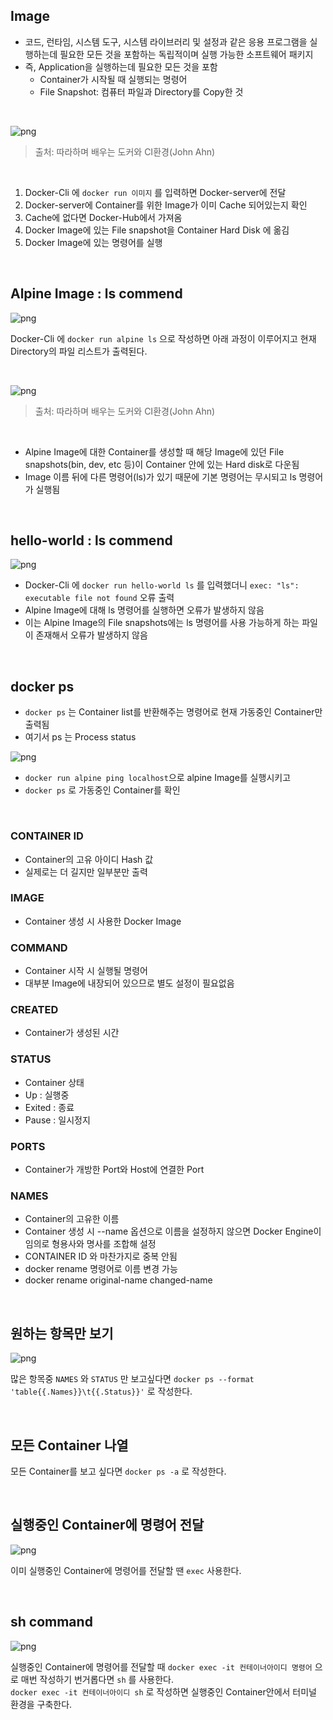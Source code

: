 ## Image

- 코드, 런타임, 시스템 도구, 시스템 라이브러리 및 설정과 같은 응용 프로그램을 실행하는데 필요한 모든 것을 포함하는 독립적이며 실행 가능한 소프트웨어 패키지
- 즉, Application을 실행하는데 필요한 모든 것을 포함
   - Container가 시작될 때 실행되는 명령어
   - File Snapshot: 컴퓨터 파일과 Directory를 Copy한 것
<br>

![png](/_docker/_img/create_container.png)

> 출처: 따라하며 배우는 도커와 CI환경(John Ahn)

<br>

1. Docker-Cli 에 ```docker run 이미지``` 를 입력하면 Docker-server에 전달
2. Docker-server에 Container를 위한 Image가 이미 Cache 되어있는지 확인
3. Cache에 없다면 Docker-Hub에서 가져옴
4. Docker Image에 있는 File snapshot을 Container Hard Disk 에 옮김
5. Docker Image에 있는 명령어를 실행

<br>

## Alpine Image : ls commend

![png](/_docker/_img/alpine_ls_command.png)

Docker-Cli 에 ```docker run alpine ls``` 으로 작성하면 아래 과정이 이루어지고 현재 Directory의 파일 리스트가 출력된다.

<br>

![png](/_docker/_img/alpain_ls_command_process.png)

> 출처: 따라하며 배우는 도커와 CI환경(John Ahn)

<br>

- Alpine Image에 대한 Container를 생성할 때 해당 Image에 있던 File snapshots(bin, dev, etc 등)이 Container 안에 있는 Hard disk로 다운됨
- Image 이름 뒤에 다른 명령어(ls)가 있기 때문에 기본 명령어는 무시되고 ls 명령어가 실행됨
<br>

## hello-world : ls commend

![png](/_docker/_img/hello_world_ls_command.png)

- Docker-Cli 에 ```docker run hello-world ls``` 를 입력했더니 ```exec: "ls": executable file not found``` 오류 출력
- Alpine Image에 대해 ls 명령어를 실행하면 오류가 발생하지 않음
- 이는 Alpine Image의 File snapshots에는 ls 명령어를 사용 가능하게 하는 파일이 존재해서 오류가 발생하지 않음

<br>

## docker ps

- ```docker ps``` 는 Container list를 반환해주는 명령어로 현재 가동중인 Container만 출력됨
- 여기서 ps 는 Process status

![png](/_docker/_img/alpine_ping.png)

- ```docker run alpine ping localhost```으로 alpine Image를 실행시키고
- ```docker ps``` 로 가동중인 Container를 확인
<br>

### CONTAINER ID

- Container의 고유 아이디 Hash 값
- 실제로는 더 길지만 일부분만 출력

### IMAGE

- Container 생성 시 사용한 Docker Image

### COMMAND

- Container 시작 시 실행될 명령어
- 대부분 Image에 내장되어 있으므로 별도 설정이 필요없음

### CREATED

- Container가 생성된 시간

### STATUS

- Container 상태
- Up : 실행중
- Exited : 종료
- Pause : 일시정지

### PORTS

- Container가 개방한 Port와 Host에 연결한 Port

### NAMES

- Container의 고유한 이름
- Container 생성 시 --name 옵션으로 이름을 설정하지 않으면 Docker Engine이 임의로 형용사와 명사를 조합해 설정
- CONTAINER ID 와 마찬가지로 중복 안됨
- docker rename 명령어로 이름 변경 가능
- docker rename original-name changed-name
<br>

## 원하는 항목만 보기

![png](/_docker/_img/docker_ps_format_command.png)

많은 항목중 ```NAMES``` 와 ```STATUS``` 만 보고싶다면 ```docker ps --format 'table{{.Names}}\t{{.Status}}'``` 로 작성한다.

<br>

## 모든 Container 나열

모든 Container를 보고 싶다면 ```docker ps -a``` 로 작성한다.

<br>

## 실행중인 Container에 명령어 전달

![png](/_docker/_img/docker_exec_ls_command.png)

이미 실행중인 Container에 명령어를 전달할 땐 ```exec``` 사용한다.

<br>

## sh command

![png](/_docker/_img/exec_it_sh.png)

실행중인 Container에 명령어를 전달할 때 ```docker exec -it 컨테이너아이디 명령어``` 으로 매번 작성하기 번거롭다면 ```sh``` 를 사용한다.<br>
```docker exec -it 컨테이너아이디 sh``` 로 작성하면 실행중인 Container안에서 터미널 환경을 구축한다.

